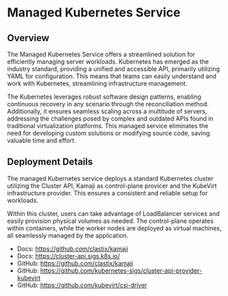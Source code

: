 # Managed Kubernetes Service

## Overview

The Managed Kubernetes Service offers a streamlined solution for efficiently managing server workloads. Kubernetes has emerged as the industry standard, providing a unified and accessible API, primarily utilizing YAML for configuration. This means that teams can easily understand and work with Kubernetes, streamlining infrastructure management.

The Kubernetes leverages robust software design patterns, enabling continuous recovery in any scenario through the reconciliation method. Additionally, it ensures seamless scaling across a multitude of servers, addressing the challenges posed by complex and outdated APIs found in traditional virtualization platforms. This managed service eliminates the need for developing custom solutions or modifying source code, saving valuable time and effort.

## Deployment Details

The managed Kubernetes service deploys a standard Kubernetes cluster utilizing the Cluster API, Kamaji as control-plane provicer and the KubeVirt infrastructure provider. This ensures a consistent and reliable setup for workloads.

Within this cluster, users can take advantage of LoadBalancer services and easily provision physical volumes as needed. The control-plane operates within containers, while the worker nodes are deployed as virtual machines, all seamlessly managed by the application.

- Docs: https://github.com/clastix/kamaji
- Docs: https://cluster-api.sigs.k8s.io/
- GitHub: https://github.com/clastix/kamaji
- GitHub: https://github.com/kubernetes-sigs/cluster-api-provider-kubevirt
- GitHub: https://github.com/kubevirt/csi-driver
